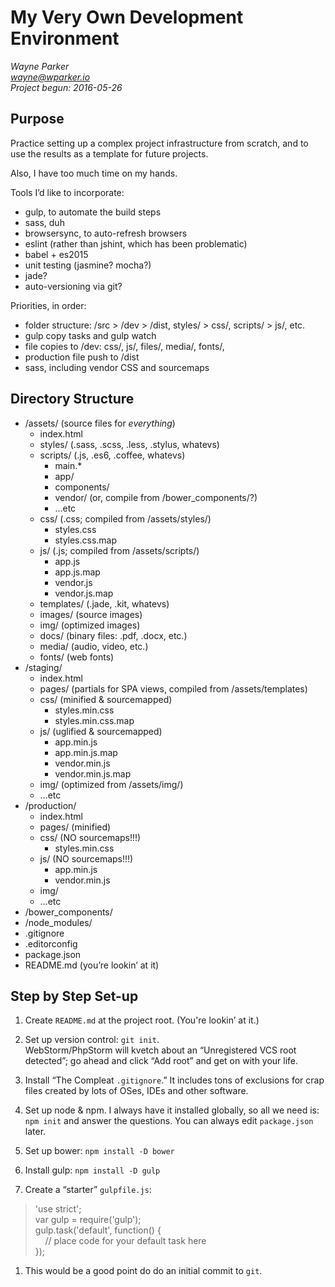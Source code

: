 My Very Own Development Environment
==============================================

*Wayne Parker  
<wayne@wparker.io>  
Project begun: 2016-05-26*

Purpose
------------

Practice setting up a complex project infrastructure from scratch, and to use the results as a template for future projects.

Also, I have too much time on my hands.

Tools I’d like to incorporate:

* gulp, to automate the build steps
* sass, duh
* browsersync, to auto-refresh browsers
* eslint (rather than jshint, which has been problematic)
* babel + es2015
* unit testing (jasmine? mocha?)
* jade?
* auto-versioning via git?

Priorities, in order:

* folder structure: /src > /dev > /dist, styles/ > css/, scripts/ > js/, etc.
* gulp copy tasks and gulp watch
* file copies to /dev: css/, js/, files/, media/, fonts/, 
* production file push to /dist
* sass, including vendor CSS and sourcemaps


Directory Structure
-------------------

- /assets/		(source files for *everything*)  
	- index.html
	- styles/ 	(.sass, .scss, .less, .stylus, whatevs)
	- scripts/	(.js, .es6, .coffee, whatevs)
		- main.*	
		- app/
		- components/
		- vendor/	(or, compile from /bower_components/?)
		- …etc
	- css/			(.css; compiled from /assets/styles/)
		- styles.css
		- styles.css.map
	- js/			(.js; compiled from /assets/scripts/)
		- app.js
		- app.js.map
		- vendor.js
		- vendor.js.map
	- templates/	(.jade, .kit, whatevs)
	- images/		(source images)
	- img/			(optimized images)
	- docs/		(binary files: .pdf, .docx, etc.)
	- media/		(audio, video, etc.)
	- fonts/		(web fonts)
- /staging/
	- index.html
	- pages/		(partials for SPA views, compiled from /assets/templates)
	- css/			(minified & sourcemapped)
		- styles.min.css
		- styles.min.css.map
	- js/			(uglified & sourcemapped)
		- app.min.js
		- app.min.js.map
		- vendor.min.js
		- vendor.min.js.map
	- img/			(optimized from /assets/img/)
	- …etc
- /production/
	- index.html
	- pages/		(minified)
	- css/			(NO sourcemaps!!!)
		- styles.min.css
	- js/			(NO sourcemaps!!!)
		- app.min.js
		- vendor.min.js
	- img/
	- …etc
- /bower_components/
- /node_modules/
- .gitignore
- .editorconfig
- package.json
- README.md (you’re lookin’ at it)


Step by Step Set-up
-------------------

1. Create `README.md` at the project root. (You're lookin’ at it.)

1. Set up version control: `git init`.  
   WebStorm/PhpStorm will kvetch about an “Unregistered VCS root detected”; go ahead and click “Add root” and get on with your life.

1. Install “The Compleat `.gitignore`.”  It includes tons of exclusions for crap files created by lots of OSes, IDEs and other software.

1. Set up node & npm. I always have it installed globally, so all we need is:  
   `npm init` and answer the questions. You can always edit `package.json` later.
   
1. Set up bower: `npm install -D bower`
      
1. Install gulp: `npm install -D gulp`

1. Create a “starter” `gulpfile.js`:  
> 'use strict';  
> var gulp = require('gulp');  
> gulp.task('default', function() {  
>     // place code for your default task here  
> });

1. This would be a good point do do an initial commit to `git`.
